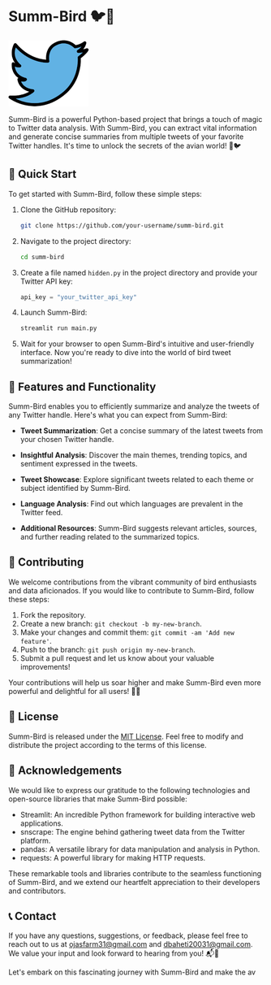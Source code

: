 # Summ-Bird 🐦📜

![Summ-Bird Logo](img.png)

Summ-Bird is a powerful Python-based project that brings a touch of magic to Twitter data analysis. With Summ-Bird, you can extract vital information and generate concise summaries from multiple tweets of your favorite Twitter handles. It's time to unlock the secrets of the avian world! 🌟🐦

## 🚀 Quick Start

To get started with Summ-Bird, follow these simple steps:

1. Clone the GitHub repository:

   ```bash
   git clone https://github.com/your-username/summ-bird.git
   ```

2. Navigate to the project directory:

   ```bash
   cd summ-bird
   ```

3. Create a file named `hidden.py` in the project directory and provide your Twitter API key:

   ```python
   api_key = "your_twitter_api_key"
   ```

4. Launch Summ-Bird:

   ```bash
   streamlit run main.py
   ```

5. Wait for your browser to open Summ-Bird's intuitive and user-friendly interface. Now you're ready to dive into the world of bird tweet summarization!

## 🦜 Features and Functionality

Summ-Bird enables you to efficiently summarize and analyze the tweets of any Twitter handle. Here's what you can expect from Summ-Bird:

- **Tweet Summarization**: Get a concise summary of the latest tweets from your chosen Twitter handle.

- **Insightful Analysis**: Discover the main themes, trending topics, and sentiment expressed in the tweets.

- **Tweet Showcase**: Explore significant tweets related to each theme or subject identified by Summ-Bird.

- **Language Analysis**: Find out which languages are prevalent in the Twitter feed.

- **Additional Resources**: Summ-Bird suggests relevant articles, sources, and further reading related to the summarized topics.

## 🤝 Contributing

We welcome contributions from the vibrant community of bird enthusiasts and data aficionados. If you would like to contribute to Summ-Bird, follow these steps:

1. Fork the repository.
2. Create a new branch: `git checkout -b my-new-branch`.
3. Make your changes and commit them: `git commit -am 'Add new feature'`.
4. Push to the branch: `git push origin my-new-branch`.
5. Submit a pull request and let us know about your valuable improvements!

Your contributions will help us soar higher and make Summ-Bird even more powerful and delightful for all users! 🚀🙌

## 📃 License

Summ-Bird is released under the [MIT License](https://opensource.org/licenses/MIT). Feel free to modify and distribute the project according to the terms of this license.

## 🙏 Acknowledgements

We would like to express our gratitude to the following technologies and open-source libraries that make Summ-Bird possible:

- Streamlit: An incredible Python framework for building interactive web applications.
- snscrape: The engine behind gathering tweet data from the Twitter platform.
- pandas: A versatile library for data manipulation and analysis in Python.
- requests: A powerful library for making HTTP requests.

These remarkable tools and libraries contribute to the seamless functioning of Summ-Bird, and we extend our heartfelt appreciation to their developers and contributors.

## 📞 Contact

If you have any questions, suggestions, or feedback, please feel free to reach out to us at [ojasfarm31@gmail.com](mailto:ojasfarm31@gmail.com) and [dbaheti20031@gmail.com](dbaheti2003@gmail.com). We value your input and look forward to hearing from you! 📬🦜

Let's embark on this fascinating journey with Summ-Bird and make the av
